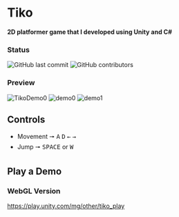 # Tiko
**2D platformer game that I developed using Unity and C#**

### Status
![GitHub last commit](https://img.shields.io/github/last-commit/zenginerler/Tiko)
![GitHub contributors](https://img.shields.io/github/contributors/zenginerler/Tiko)


### Preview
![TikoDemo0](https://user-images.githubusercontent.com/64453575/104114903-18a35f80-52cf-11eb-8dcc-aa7d837dc569.gif)
![demo0](https://user-images.githubusercontent.com/64453575/103874396-b6f8b080-5096-11eb-8254-b9786cdb7a78.png)
![demo1](https://user-images.githubusercontent.com/64453575/103874454-c972ea00-5096-11eb-93a1-d20c6fd2e971.png)


## Controls
* Movement 🠖 <kbd>A</kbd> <kbd>D</kbd> <kbd>←</kbd> <kbd>→</kbd>
* Jump 🠖 <kbd>SPACE</kbd> or <kbd>W</kbd>


## Play a Demo
### WebGL Version 
https://play.unity.com/mg/other/tiko_play
